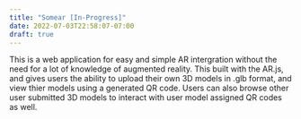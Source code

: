 ```yaml
---
title: "Somear [In-Progress]"
date: 2022-07-03T22:58:07-07:00
draft: true
---
```


This is a web application for easy and simple AR intergration without the need for a lot of knowledge of augmented reality. This built with the AR.js, and gives users the
ability to upload their own 3D models in .glb format, and view thier models using a generated QR code. Users can also browse other user submitted 3D models to interact with user model assigned QR codes as well.